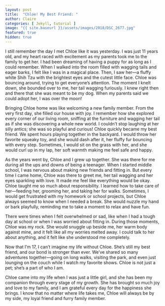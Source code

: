 ```yaml
---
layout: post
title:  "Chloe! My Best Friend: "
author: Claire
categories: [ Jekyll, tutorial ]
image: "{{ site.baseurl }}/assets/images/2018/DSC_2677.jpg"
featured: true
hidden: true
---
```

I still remember the day I met Chloe like it was yesterday. I was just 11 years old, and my heart raced with excitement as my parents took me to the family to get her. I had been dreaming of having a puppy for as long as I could remember. When I walked into the room filled with wagging tails and eager barks, I felt like I was in a magical place.
Then, I saw her—a fluffy white Shih Tzu with the brightest eyes and the cutest little face. Chloe was bouncing around, trying to get everyone’s attention. The moment I knelt down, she bounded over to me, her tail wagging furiously. I knew right then and there that she was meant to be my dog. When my parents said we could adopt her, I was over the moon!

Bringing Chloe home was like welcoming a new family member. From the very first day, she filled our house with joy. I remember how she explored every corner of our living room, sniffing at the furniture and wagging her tail as if she was discovering a whole new world. I couldn’t stop laughing at her silly antics; she was so playful and curious!
Chloe quickly became my best friend. We spent hours playing together in the backyard. I would throw her favorite squeaky toy, and she would dash after it, her fluffy fur bouncing with every step. Sometimes, I would sit on the grass with her, and she would curl up in my lap, her soft warmth making me feel safe and happy.

As the years went by, Chloe and I grew up together. She was there for me during all the ups and downs of being a teenager. When I started middle school, I was nervous about making new friends and fitting in. But every time I came home, Chloe was there to greet me, her tail wagging and her eyes sparkling with love. It made me feel like everything would be okay.
Chloe taught me so much about responsibility. I learned how to take care of her—feeding her, grooming her, and taking her for walks. Sometimes, I would get frustrated with my homework or school projects, but Chloe always seemed to know when I needed a break. She would nuzzle my hand or bark playfully, reminding me to take a moment to relax and have fun.

There were times when I felt overwhelmed or sad, like when I had a tough day at school or when I was worried about fitting in. During those moments, Chloe was my rock. She would snuggle up beside me, her warm body against mine, and it felt like all my worries melted away. I could talk to her about anything, and it felt like she understood me completely.

Now that I’m 17, I can’t imagine my life without Chloe. She’s still my best friend, and our bond is stronger than ever. We’ve shared so many adventures together—going on long walks, visiting the park, and even just lounging on the couch while I watch my favorite shows. Chloe is not just a pet; she’s a part of who I am.

Chloe came into my life when I was just a little girl, and she has been my companion through every stage of my growth. She has brought so much joy and love to my family, and I am grateful every day for the happiness she brings. I know that no matter where life takes me, Chloe will always be by my side, my loyal friend and furry family member.
